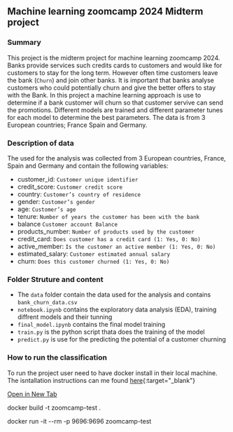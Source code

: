 ## Machine learning zoomcamp 2024 Midterm project

### Summary
This project is the midterm project for machine learning zoomcamp 2024. Banks provide services such credits cards to customers and would like for customers to stay for the long term. However often time customers leave the bank (`Churn`) and join other banks. It is important that banks analyse customers who could potentially churn and give the better offers to stay with the Bank.
In this project a machine learning approach is use to determine if a bank customer will churn so that customer servive can send the promotions. Different models are trained and different parameter tunes for each model to determine the best parameters. The data is from 3 European countries; France Spain and Germany. 

### Description of data
The used for the analysis was collected from 3 European countries, France, Spain and Germany and contain the following variables:

- customer_id:	`Customer unique identifier`
- credit_score:	`Customer credit score`
- country:	`Customer’s country of residence`
- gender:	`Customer’s gender`
- age:	`Customer’s age`
- tenure:	`Number of years the customer has been with the bank`
- balance	`Customer account Balance`
- products_number:	`Number of products used by the customer`
- credit_card:	`Does customer has a credit card (1: Yes, 0: No)`
- active_member:	`Is the customer an active member (1: Yes, 0: No)`
- estimated_salary:	`Customer estimated annual salary`
- churn:	`Does this customer churned (1: Yes, 0: No)`

### Folder Struture and content
- The `data` folder contain the data used for the analysis and contains `bank_churn_data.csv`
- `notebook.ipynb` contains the exploratory data analysis (EDA), training diffrent models and their tunning
- `final_model.ipynb` contains the final model training
- `train.py` is the python script thata does the training of the model
- `predict.py` is use for the predicting the potential of a customer churning


### How to run the classification
To run the project user need to have docker install in their local machine. The isntallation instructions can me found [here](https://docs.docker.com/get-started/get-docker/){:target="_blank"}

<a href="https://docs.docker.com/get-started/get-docker/" target="_blank">Open in New Tab</a>


docker build -t zoomcamp-test .


docker run -it --rm -p 9696:9696 zoomcamp-test